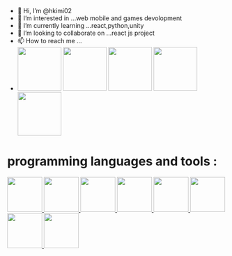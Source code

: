 - 👋 Hi, I’m @hkimi02
- 👀 I’m interested in ...web mobile and games devolopment
- 🌱 I’m currently learning ...react,python,unity
- 💞️ I’m looking to collaborate on ...react js project 
- 📫 How to reach me ...
- <a href="https://www.linkedin.com/in/mohamed-amin-hkimi-18ba1b229/"><img src="https://img.icons8.com/color/344/linkedin.png" height=100px width=100px></a>
<a href="https://www.instagram.com/hkimi_amin/"><img src="https://img.icons8.com/color/2x/instagram-new.png" height=100px width=100px></a>
<a href="https://www.facebook.com/mohamedamin.hkimi.5/"><img src="https://img.icons8.com/color/2x/facebook.png" height=100px width=100px></a>
<a href="https://www.reddit.com/user/hkimi_amin02"><img src="https://cdn2.iconfinder.com/data/icons/social-media-2285/512/1_Reddit3_colored_svg-512.png" height=100px width=100px></a>
<a href="https://twitter.com/HkimiAmin"><img src="https://img.icons8.com/color/2x/facebook.png" height=100px width=100px></a>
<!---
hkimi02/hkimi02 is a ✨ special ✨ repository because its `README.md` (this file) appears on your GitHub profile.
You can click the Preview link to take a look at your changes.
--->
<h1>programming languages and tools : </h1>
<a href="https://devdocs.io/c/"><img src="https://img.icons8.com/color/452/c-programming.png" height=80px width=80px>
<a href="https://www.javascript.com"><img src="https://img.icons8.com/color/344/javascript--v1.png" height=80px width=80px>
<a href="https://www.python.org"><img src="https://img.icons8.com/color/344/python--v1.png" height=80px width=80px>
<a href="https://html.com"><img src="https://img.icons8.com/color/344/html-5--v1.png" height=80px width=80px>
<a href="https://developer.mozilla.org/fr/docs/Web/CSS"><img src="https://img.icons8.com/color/344/css3.png" height=80px width=80px>
<a href="https://www.php.net"><img src="https://img.icons8.com/officel/344/php-logo.png" height=80px width=80px>
<a href="https://git-scm.com"><img src="https://img.icons8.com/color/344/git.png" height=80px width=80px>
<a href="https://getbootstrap.com"><img src="https://img.icons8.com/color/344/bootstrap.png" height=80px width=80px>
